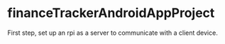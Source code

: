 # financeTrackerAndroidAppProject

First step, set up an rpi as a server to communicate with a client device.
